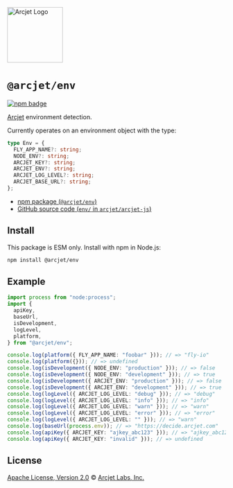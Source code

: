 <a href="https://arcjet.com" target="_arcjet-home">
  <picture>
    <source media="(prefers-color-scheme: dark)" srcset="https://arcjet.com/logo/arcjet-dark-lockup-voyage-horizontal.svg">
    <img src="https://arcjet.com/logo/arcjet-light-lockup-voyage-horizontal.svg" alt="Arcjet Logo" height="128" width="auto">
  </picture>
</a>

# `@arcjet/env`

<p>
  <a href="https://www.npmjs.com/package/@arcjet/env">
    <picture>
      <source media="(prefers-color-scheme: dark)" srcset="https://img.shields.io/npm/v/%40arcjet%2Fenv?style=flat-square&label=%E2%9C%A6Aj&labelColor=000000&color=5C5866">
      <img alt="npm badge" src="https://img.shields.io/npm/v/%40arcjet%2Fenv?style=flat-square&label=%E2%9C%A6Aj&labelColor=ECE6F0&color=ECE6F0">
    </picture>
  </a>
</p>

[Arcjet][arcjet] environment detection.

Currently operates on an environment object with the type:

```ts
type Env = {
  FLY_APP_NAME?: string;
  NODE_ENV?: string;
  ARCJET_KEY?: string;
  ARCJET_ENV?: string;
  ARCJET_LOG_LEVEL?: string;
  ARCJET_BASE_URL?: string;
};
```

- [npm package (`@arcjet/env`)](https://www.npmjs.com/package/@arcjet/env)
- [GitHub source code (`env/` in `arcjet/arcjet-js`)](https://github.com/arcjet/arcjet-js/tree/main/env)

## Install

This package is ESM only.
Install with npm in Node.js:

```sh
npm install @arcjet/env
```

## Example

```ts
import process from "node:process";
import {
  apiKey,
  baseUrl,
  isDevelopment,
  logLevel,
  platform,
} from "@arcjet/env";

console.log(platform({ FLY_APP_NAME: "foobar" })); // => "fly-io"
console.log(platform({})); // => undefined
console.log(isDevelopment({ NODE_ENV: "production" })); // => false
console.log(isDevelopment({ NODE_ENV: "development" })); // => true
console.log(isDevelopment({ ARCJET_ENV: "production" })); // => false
console.log(isDevelopment({ ARCJET_ENV: "development" })); // => true
console.log(logLevel({ ARCJET_LOG_LEVEL: "debug" })); // => "debug"
console.log(logLevel({ ARCJET_LOG_LEVEL: "info" })); // => "info"
console.log(logLevel({ ARCJET_LOG_LEVEL: "warn" })); // => "warn"
console.log(logLevel({ ARCJET_LOG_LEVEL: "error" })); // => "error"
console.log(logLevel({ ARCJET_LOG_LEVEL: "" })); // => "warn"
console.log(baseUrl(process.env)); // => "https://decide.arcjet.com"
console.log(apiKey({ ARCJET_KEY: "ajkey_abc123" })); // => "ajkey_abc123"
console.log(apiKey({ ARCJET_KEY: "invalid" })); // => undefined
```

## License

[Apache License, Version 2.0][apache-license] © [Arcjet Labs, Inc.][arcjet]

[arcjet]: https://arcjet.com
[apache-license]: http://www.apache.org/licenses/LICENSE-2.0
